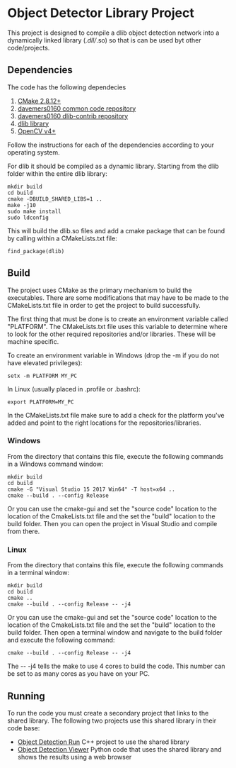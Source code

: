 # Object Detector Library Project

This project is designed to compile a dlib object detection network into a dynamically linked library (*.dll/*.so) so that is can be used byt other code/projects.

## Dependencies

The code has the following dependecies

1. [CMake 2.8.12+](https://cmake.org/download/ )
2. [davemers0160 common code repository](https://github.com/davemers0160/Common )
3. [davemers0160 dlib-contrib repository](https://github.com/davemers0160/dlib-contrib )
4. [dlib library](http://dlib.net/ )
5. [OpenCV v4+](https://opencv.org/releases/ )

Follow the instructions for each of the dependencies according to your operating system.  

For dlib it should be compiled as a dynamic library.  Starting from the dlib folder within the entire dlib library:

```
mkdir build
cd build
cmake -DBUILD_SHARED_LIBS=1 ..
make -j10
sudo make install
sudo ldconfig
```

This will build the dlib.so files and add a cmake package that can be found by calling within a CMakeLists.txt file:

```
find_package(dlib)
```

## Build

The project uses CMake as the primary mechanism to build the executables.  There are some modifications that may have to be made to the CMakeLists.txt file in order to get the project to build successfully.

The first thing that must be done is to create an environment variable called "PLATFORM".  The CMakeLists.txt file uses this variable to determine where to look for the other required repositories and/or libraries.  These will be machine specific.

To create an environment variable in Windows (drop the -m if you do not have elevated privileges):
```
setx -m PLATFORM MY_PC
```

In Linux (usually placed in .profile or .bashrc):
```
export PLATFORM=MY_PC
```

In the CMakeLists.txt file make sure to add a check for the platform you've added and point to the right locations for the repositories/libraries.

### Windows

From the directory that contains this file, execute the following commands in a Windows command window:

```
mkdir build
cd build
cmake -G "Visual Studio 15 2017 Win64" -T host=x64 ..
cmake --build . --config Release
```

Or you can use the cmake-gui and set the "source code" location to the location of the CmakeLists.txt file and the set the "build" location to the build folder. Then you can open the project in Visual Studio and compile from there.

### Linux

From the directory that contains this file, execute the following commands in a terminal window:

```
mkdir build
cd build
cmake ..
cmake --build . --config Release -- -j4
```

Or you can use the cmake-gui and set the "source code" location to the location of the CmakeLists.txt file and the set the "build" location to the build folder. Then open a terminal window and navigate to the build folder and execute the following command:

```
cmake --build . --config Release -- -j4
```

The -- -j4 tells the make to use 4 cores to build the code.  This number can be set to as many cores as you have on your PC.

## Running

To run the code you must create a secondary project that links to the shared library.  The following two projects use this shared library in their code base:

- [Object Detection Run](https://github.com/davemers0160/dlib_object_detection/tree/master/obj_det_run ) C++ project to use the shared library
- [Object Detection Viewer](https://github.com/davemers0160/dlib_object_detection/tree/master/obj_det_viewer ) Python code that uses the shared library and shows the results using a web browser

